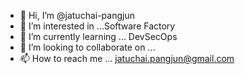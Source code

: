 - 👋 Hi, I’m @jatuchai-pangjun
- 👀 I’m interested in ...Software Factory
- 🌱 I’m currently learning ... DevSecOps 
- 💞️ I’m looking to collaborate on ...
- 📫 How to reach me ... jatuchai.pangjun@gmail.com

<!---
jatuchai-pangjun/jatuchai-pangjun is a ✨ special ✨ repository because its `README.md` (this file) appears on your GitHub profile.
You can click the Preview link to take a look at your changes.
--->

